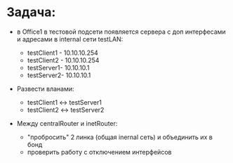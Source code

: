 # Задача:
* в Office1 в тестовой подсети появляется сервера с доп интерфесами и адресами в internal сети testLAN:
   * testClient1 - 10.10.10.254
   * testClient2 - 10.10.10.254
   * testServer1- 10.10.10.1
   * testServer2- 10.10.10.1
  
* Развести вланами:
   * testClient1 <-> testServer1
   * testClient2 <-> testServer2
  
* Между centralRouter и inetRouter:  
    * "пробросить" 2 линка (общая inernal сеть) и объединить их в бонд
    * проверить работу c отключением интерфейсов
